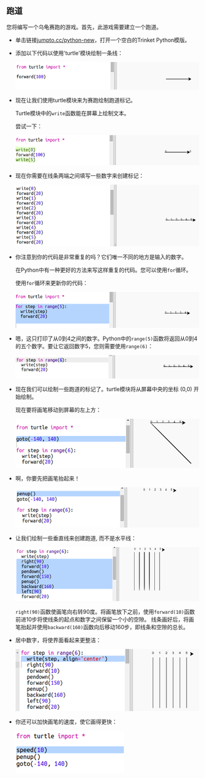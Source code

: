 ## 跑道

您将编写一个乌龟赛跑的游戏。首先，此游戏需要建立一个跑道。

+ 单击链接<a href="http://jumpto.cc/python-new" target="_blank">jumpto.cc/python-new</a>，打开一个空白的Trinket Python模版。

+ 添加以下代码以使用'turtle'模块绘制一条线：
    
    ![截图](images/race-forward.png)

+ 现在让我们使用turtle模块来为赛跑绘制跑道标记。
    
    Turtle模块中的`write`函数能在屏幕上绘制文本。
    
    尝试一下：
    
    ![截图](images/race-markings1.png)

+ 现在你需要在线条两端之间填写一些数字来创建标记：
    
    ![截图](images/race-markings2.png)

+ 你注意到你的代码是非常重复的吗？它们唯一不同的地方是输入的数字。
    
    在Python中有一种更好的方法来写这样重复的代码。您可以使用`for`循环。
    
    使用`for`循环来更新你的代码：
    
    ![截图](images/race-for.png)

+ 嗯，这只打印了从0到4之间的数字。Python中的`range(5)`函数将返回从0到4的五个数字。要让它返回数字5，您则需要使用`range(6)`：
    
    ![截图](images/race-range.png)

+ 现在我们可以绘制一些跑道的标记了。turtle模块将从屏幕中央的坐标 (0,0) 开始绘制。
    
    现在要将画笔移动到屏幕的左上方：
    
    ![截图](images/race-goto.png)

+ 啊，你要先把画笔抬起来！
    
    ![截图](images/race-penup.png)

+ 让我们绘制一些垂直线来创建跑道, 而不是水平线：
    
    ![截图](images/race-lines.png)
    
    `right(90)`函数使画笔向右转90度。将画笔放下之前，使用`forward(10)`函数前进10步将使线条的起点和数字之间保留一个小的空隙。 线条画好后，将画笔抬起并使用`backward(160)`函数向后移动160步，即线条和空隙的总长。

+ 居中数字，将使界面看起来更整洁：
    
    ![截图](images/race-center.png)

+ 你还可以加快画笔的速度，使它画得更快：
    
    ![截图](images/race-speed.png)